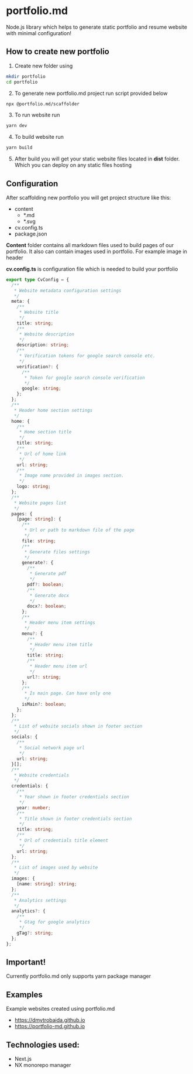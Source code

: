 # portfolio.md

Node.js library which helps to generate static portfolio and resume website with minimal configuration!

## How to create new portfolio

1. Create new folder using

```bash
mkdir portfolio
cd portfolio
```

2. To generate new portfolio.md project run script provided below

```bash
npx @portfolio.md/scaffolder
```

3. To run website run

```bash
yarn dev
```

4. To build website run

```bash
yarn build
```

5. After build you will get your static website files located in **dist** folder. Which you can deploy on any static files hosting

## Configuration

After scaffolding new portfolio you will get project structure like this:

- content
  - \*.md
  - \*.svg
- cv.config.ts
- package.json

**Content** folder contains all markdown files used to build pages of our portfolio. It also can contain images used in portfolio. For example image in header

**cv.config.ts** is configuration file which is needed to build your portfolio

```typescript
export type CvConfig = {
  /**
   * Website metadata configuration settings
   */
  meta: {
    /**
     * Website title
     */
    title: string;
    /**
     * Website description
     */
    description: string;
    /**
     * Verification tokens for google search console etc.
     */
    verification?: {
      /**
       * Token for google search console verification
       */
      google: string;
    };
  };
  /**
   * Header home section settings
   */
  home: {
    /**
     * Home section title
     */
    title: string;
    /**
     * Url of home link
     */
    url: string;
    /**
     * Image name provided in images section.
     */
    logo: string;
  };
  /**
   * Website pages list
   */
  pages: {
    [page: string]: {
      /**
       * Url or path to markdown file of the page
       */
      file: string;
      /**
       * Generate files settings
       */
      generate?: {
        /**
         * Generate pdf
         */
        pdf?: boolean;
        /**
         * Generate docx
         */
        docx?: boolean;
      };
      /**
       * Header menu item settings
       */
      menu?: {
        /**
         * Header menu item title
         */
        title: string;
        /**
         * Header menu item url
         */
        url?: string;
      };
      /**
       * Is main page. Can have only one
       */
      isMain?: boolean;
    };
  };
  /**
   * List of website socials shown in footer section
   */
  socials: {
    /**
     * Social network page url
     */
    url: string;
  }[];
  /**
   * Website credentials
   */
  credentials: {
    /**
     * Year shown in footer credentials section
     */
    year: number;
    /**
     * Title shown in footer credentials section
     */
    title: string;
    /**
     * Url of credentials title element
     */
    url: string;
  };
  /**
   * List of images used by website
   */
  images: {
    [name: string]: string;
  };
  /**
   * Analytics settings
   */
  analytics?: {
    /**
     * Gtag for google analytics
     */
    gTag?: string;
  };
};
```

## Important!

Currently portfolio.md only supports yarn package manager

## Examples

Example websites created using portfolio.md

- https://dmytrobaida.github.io
- https://portfolio-md.github.io

## Technologies used:

- Next.js
- NX monorepo manager
